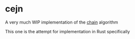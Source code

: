 # cejn

A very much WIP implementation of the [chain](https://link.springer.com/chapter/10.1007/978-3-031-30820-8_22) algorithm

This one is the attempt for implementation in Rust specifically
